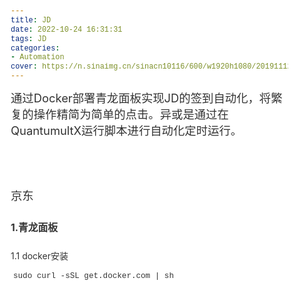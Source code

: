```yaml
---
title: JD
date: 2022-10-24 16:31:31
tags: JD
categories:
- Automation
cover: https://n.sinaimg.cn/sinacn10116/600/w1920h1080/20191112/053e-iieqapu1647278.jpg
---
```


<h3>通过Docker部署青龙面板实现JD的签到自动化，将繁复的操作精简为简单的点击。异或是通过在QuantumultX运行脚本进行自动化定时运行。</h3>

<!doctype html>
<html>
<head>
<meta charset='UTF-8'><meta name='viewport' content='width=device-width initial-scale=1'>

<link href='https://fonts.loli.net/css?family=PT+Serif:400,400italic,700,700italic&subset=latin,cyrillic-ext,cyrillic,latin-ext' rel='stylesheet' type='text/css' /><style type='text/css'>html {overflow-x: initial !important;}:root { --bg-color:#ffffff; --text-color:#333333; --select-text-bg-color:#B5D6FC; --select-text-font-color:auto; --monospace:"Lucida Console",Consolas,"Courier",monospace; --title-bar-height:20px; }
.mac-os-11 { --title-bar-height:28px; }
html { font-size: 14px; background-color: var(--bg-color); color: var(--text-color); font-family: "Helvetica Neue", Helvetica, Arial, sans-serif; -webkit-font-smoothing: antialiased; }
body { margin: 0px; padding: 0px; height: auto; inset: 0px; font-size: 1rem; line-height: 1.42857; overflow-x: hidden; background: inherit; tab-size: 4; }
iframe { margin: auto; }
a.url { word-break: break-all; }
a:active, a:hover { outline: 0px; }
.in-text-selection, ::selection { text-shadow: none; background: var(--select-text-bg-color); color: var(--select-text-font-color); }
#write { margin: 0px auto; height: auto; width: inherit; word-break: normal; overflow-wrap: break-word; position: relative; white-space: normal; overflow-x: visible; padding-top: 36px; }
#write.first-line-indent p { text-indent: 2em; }
#write.first-line-indent li p, #write.first-line-indent p * { text-indent: 0px; }
#write.first-line-indent li { margin-left: 2em; }
.for-image #write { padding-left: 8px; padding-right: 8px; }
body.typora-export { padding-left: 30px; padding-right: 30px; }
.typora-export .footnote-line, .typora-export li, .typora-export p { white-space: pre-wrap; }
.typora-export .task-list-item input { pointer-events: none; }
@media screen and (max-width: 500px) {
  body.typora-export { padding-left: 0px; padding-right: 0px; }
  #write { padding-left: 20px; padding-right: 20px; }
  .CodeMirror-sizer { margin-left: 0px !important; }
  .CodeMirror-gutters { display: none !important; }
}
#write li > figure:last-child { margin-bottom: 0.5rem; }
#write ol, #write ul { position: relative; }
img { max-width: 100%; vertical-align: middle; image-orientation: from-image; }
button, input, select, textarea { color: inherit; font: inherit; }
input[type="checkbox"], input[type="radio"] { line-height: normal; padding: 0px; }
*, ::after, ::before { box-sizing: border-box; }
#write h1, #write h2, #write h3, #write h4, #write h5, #write h6, #write p, #write pre { width: inherit; }
#write h1, #write h2, #write h3, #write h4, #write h5, #write h6, #write p { position: relative; }
p { line-height: inherit; }
h1, h2, h3, h4, h5, h6 { break-after: avoid-page; break-inside: avoid; orphans: 4; }
p { orphans: 4; }
h1 { font-size: 2rem; }
h2 { font-size: 1.8rem; }
h3 { font-size: 1.6rem; }
h4 { font-size: 1.4rem; }
h5 { font-size: 1.2rem; }
h6 { font-size: 1rem; }
.md-math-block, .md-rawblock, h1, h2, h3, h4, h5, h6, p { margin-top: 1rem; margin-bottom: 1rem; }
.hidden { display: none; }
.md-blockmeta { color: rgb(204, 204, 204); font-weight: 700; font-style: italic; }
a { cursor: pointer; }
sup.md-footnote { padding: 2px 4px; background-color: rgba(238, 238, 238, 0.7); color: rgb(85, 85, 85); border-radius: 4px; cursor: pointer; }
sup.md-footnote a, sup.md-footnote a:hover { color: inherit; text-transform: inherit; text-decoration: inherit; }
#write input[type="checkbox"] { cursor: pointer; width: inherit; height: inherit; }
figure { overflow-x: auto; margin: 1.2em 0px; max-width: calc(100% + 16px); padding: 0px; }
figure > table { margin: 0px; }
tr { break-inside: avoid; break-after: auto; }
thead { display: table-header-group; }
table { border-collapse: collapse; border-spacing: 0px; width: 100%; overflow: auto; break-inside: auto; text-align: left; }
table.md-table td { min-width: 32px; }
.CodeMirror-gutters { border-right: 0px; background-color: inherit; }
.CodeMirror-linenumber { user-select: none; }
.CodeMirror { text-align: left; }
.CodeMirror-placeholder { opacity: 0.3; }
.CodeMirror pre { padding: 0px 4px; }
.CodeMirror-lines { padding: 0px; }
div.hr:focus { cursor: none; }
#write pre { white-space: pre-wrap; }
#write.fences-no-line-wrapping pre { white-space: pre; }
#write pre.ty-contain-cm { white-space: normal; }
.CodeMirror-gutters { margin-right: 4px; }
.md-fences { font-size: 0.9rem; display: block; break-inside: avoid; text-align: left; overflow: visible; white-space: pre; background: inherit; position: relative !important; }
.md-fences-adv-panel { width: 100%; margin-top: 10px; text-align: center; padding-top: 0px; padding-bottom: 8px; overflow-x: auto; }
#write .md-fences.mock-cm { white-space: pre-wrap; }
.md-fences.md-fences-with-lineno { padding-left: 0px; }
#write.fences-no-line-wrapping .md-fences.mock-cm { white-space: pre; overflow-x: auto; }
.md-fences.mock-cm.md-fences-with-lineno { padding-left: 8px; }
.CodeMirror-line, twitterwidget { break-inside: avoid; }
.footnotes { opacity: 0.8; font-size: 0.9rem; margin-top: 1em; margin-bottom: 1em; }
.footnotes + .footnotes { margin-top: 0px; }
.md-reset { margin: 0px; padding: 0px; border: 0px; outline: 0px; vertical-align: top; background: 0px 0px; text-decoration: none; text-shadow: none; float: none; position: static; width: auto; height: auto; white-space: nowrap; cursor: inherit; -webkit-tap-highlight-color: transparent; line-height: normal; font-weight: 400; text-align: left; box-sizing: content-box; direction: ltr; }
li div { padding-top: 0px; }
blockquote { margin: 1rem 0px; }
li .mathjax-block, li p { margin: 0.5rem 0px; }
li blockquote { margin: 1rem 0px; }
li { margin: 0px; position: relative; }
blockquote > :last-child { margin-bottom: 0px; }
blockquote > :first-child, li > :first-child { margin-top: 0px; }
.footnotes-area { color: rgb(136, 136, 136); margin-top: 0.714rem; padding-bottom: 0.143rem; white-space: normal; }
#write .footnote-line { white-space: pre-wrap; }
@media print {
  body, html { border: 1px solid transparent; height: 99%; break-after: avoid; break-before: avoid; font-variant-ligatures: no-common-ligatures; }
  #write { margin-top: 0px; padding-top: 0px; border-color: transparent !important; }
  .typora-export * { -webkit-print-color-adjust: exact; }
  .typora-export #write { break-after: avoid; }
  .typora-export #write::after { height: 0px; }
  .is-mac table { break-inside: avoid; }
  .typora-export-show-outline .typora-export-sidebar { display: none; }
}
.footnote-line { margin-top: 0.714em; font-size: 0.7em; }
a img, img a { cursor: pointer; }
pre.md-meta-block { font-size: 0.8rem; min-height: 0.8rem; white-space: pre-wrap; background: rgb(204, 204, 204); display: block; overflow-x: hidden; }
p > .md-image:only-child:not(.md-img-error) img, p > img:only-child { display: block; margin: auto; }
#write.first-line-indent p > .md-image:only-child:not(.md-img-error) img { left: -2em; position: relative; }
p > .md-image:only-child { display: inline-block; width: 100%; }
#write .MathJax_Display { margin: 0.8em 0px 0px; }
.md-math-block { width: 100%; }
.md-math-block:not(:empty)::after { display: none; }
.MathJax_ref { fill: currentcolor; }
[contenteditable="true"]:active, [contenteditable="true"]:focus, [contenteditable="false"]:active, [contenteditable="false"]:focus { outline: 0px; box-shadow: none; }
.md-task-list-item { position: relative; list-style-type: none; }
.task-list-item.md-task-list-item { padding-left: 0px; }
.md-task-list-item > input { position: absolute; top: 0px; left: 0px; margin-left: -1.2em; margin-top: calc(1em - 10px); border: none; }
.math { font-size: 1rem; }
.md-toc { min-height: 3.58rem; position: relative; font-size: 0.9rem; border-radius: 10px; }
.md-toc-content { position: relative; margin-left: 0px; }
.md-toc-content::after, .md-toc::after { display: none; }
.md-toc-item { display: block; color: rgb(65, 131, 196); }
.md-toc-item a { text-decoration: none; }
.md-toc-inner:hover { text-decoration: underline; }
.md-toc-inner { display: inline-block; cursor: pointer; }
.md-toc-h1 .md-toc-inner { margin-left: 0px; font-weight: 700; }
.md-toc-h2 .md-toc-inner { margin-left: 2em; }
.md-toc-h3 .md-toc-inner { margin-left: 4em; }
.md-toc-h4 .md-toc-inner { margin-left: 6em; }
.md-toc-h5 .md-toc-inner { margin-left: 8em; }
.md-toc-h6 .md-toc-inner { margin-left: 10em; }
@media screen and (max-width: 48em) {
  .md-toc-h3 .md-toc-inner { margin-left: 3.5em; }
  .md-toc-h4 .md-toc-inner { margin-left: 5em; }
  .md-toc-h5 .md-toc-inner { margin-left: 6.5em; }
  .md-toc-h6 .md-toc-inner { margin-left: 8em; }
}
a.md-toc-inner { font-size: inherit; font-style: inherit; font-weight: inherit; line-height: inherit; }
.footnote-line a:not(.reversefootnote) { color: inherit; }
.md-attr { display: none; }
.md-fn-count::after { content: "."; }
code, pre, samp, tt { font-family: var(--monospace); }
kbd { margin: 0px 0.1em; padding: 0.1em 0.6em; font-size: 0.8em; color: rgb(36, 39, 41); background: rgb(255, 255, 255); border: 1px solid rgb(173, 179, 185); border-radius: 3px; box-shadow: rgba(12, 13, 14, 0.2) 0px 1px 0px, rgb(255, 255, 255) 0px 0px 0px 2px inset; white-space: nowrap; vertical-align: middle; }
.md-comment { color: rgb(162, 127, 3); opacity: 0.6; font-family: var(--monospace); }
code { text-align: left; vertical-align: initial; }
a.md-print-anchor { white-space: pre !important; border-width: initial !important; border-style: none !important; border-color: initial !important; display: inline-block !important; position: absolute !important; width: 1px !important; right: 0px !important; outline: 0px !important; background: 0px 0px !important; text-decoration: initial !important; text-shadow: initial !important; }
.os-windows.monocolor-emoji .md-emoji { font-family: "Segoe UI Symbol", sans-serif; }
.md-diagram-panel > svg { max-width: 100%; }
[lang="flow"] svg, [lang="mermaid"] svg { max-width: 100%; height: auto; }
[lang="mermaid"] .node text { font-size: 1rem; }
table tr th { border-bottom: 0px; }
video { max-width: 100%; display: block; margin: 0px auto; }
iframe { max-width: 100%; width: 100%; border: none; }
.highlight td, .highlight tr { border: 0px; }
mark { background: rgb(255, 255, 0); color: rgb(0, 0, 0); }
.md-html-inline .md-plain, .md-html-inline strong, mark .md-inline-math, mark strong { color: inherit; }
.md-expand mark .md-meta { opacity: 0.3 !important; }
mark .md-meta { color: rgb(0, 0, 0); }
@media print {
  .typora-export h1, .typora-export h2, .typora-export h3, .typora-export h4, .typora-export h5, .typora-export h6 { break-inside: avoid; }
}
.md-diagram-panel .messageText { stroke: none !important; }
.md-diagram-panel .start-state { fill: var(--node-fill); }
.md-diagram-panel .edgeLabel rect { opacity: 1 !important; }
.md-fences.md-fences-math { font-size: 1em; }
.md-fences-advanced:not(.md-focus) { padding: 0px; white-space: nowrap; border: 0px; }
.md-fences-advanced:not(.md-focus) { background: inherit; }
.typora-export-show-outline .typora-export-content { max-width: 1440px; margin: auto; display: flex; flex-direction: row; }
.typora-export-sidebar { width: 300px; font-size: 0.8rem; margin-top: 80px; margin-right: 18px; }
.typora-export-show-outline #write { --webkit-flex:2; flex: 2 1 0%; }
.typora-export-sidebar .outline-content { position: fixed; top: 0px; max-height: 100%; overflow: hidden auto; padding-bottom: 30px; padding-top: 60px; width: 300px; }
@media screen and (max-width: 1024px) {
  .typora-export-sidebar, .typora-export-sidebar .outline-content { width: 240px; }
}
@media screen and (max-width: 800px) {
  .typora-export-sidebar { display: none; }
}
.outline-content li, .outline-content ul { margin-left: 0px; margin-right: 0px; padding-left: 0px; padding-right: 0px; list-style: none; }
.outline-content ul { margin-top: 0px; margin-bottom: 0px; }
.outline-content strong { font-weight: 400; }
.outline-expander { width: 1rem; height: 1.42857rem; position: relative; display: table-cell; vertical-align: middle; cursor: pointer; padding-left: 4px; }
.outline-expander::before { content: ""; position: relative; font-family: Ionicons; display: inline-block; font-size: 8px; vertical-align: middle; }
.outline-item { padding-top: 3px; padding-bottom: 3px; cursor: pointer; }
.outline-expander:hover::before { content: ""; }
.outline-h1 > .outline-item { padding-left: 0px; }
.outline-h2 > .outline-item { padding-left: 1em; }
.outline-h3 > .outline-item { padding-left: 2em; }
.outline-h4 > .outline-item { padding-left: 3em; }
.outline-h5 > .outline-item { padding-left: 4em; }
.outline-h6 > .outline-item { padding-left: 5em; }
.outline-label { cursor: pointer; display: table-cell; vertical-align: middle; text-decoration: none; color: inherit; }
.outline-label:hover { text-decoration: underline; }
.outline-item:hover { border-color: rgb(245, 245, 245); background-color: var(--item-hover-bg-color); }
.outline-item:hover { margin-left: -28px; margin-right: -28px; border-left: 28px solid transparent; border-right: 28px solid transparent; }
.outline-item-single .outline-expander::before, .outline-item-single .outline-expander:hover::before { display: none; }
.outline-item-open > .outline-item > .outline-expander::before { content: ""; }
.outline-children { display: none; }
.info-panel-tab-wrapper { display: none; }
.outline-item-open > .outline-children { display: block; }
.typora-export .outline-item { padding-top: 1px; padding-bottom: 1px; }
.typora-export .outline-item:hover { margin-right: -8px; border-right: 8px solid transparent; }
.typora-export .outline-expander::before { content: "+"; font-family: inherit; top: -1px; }
.typora-export .outline-expander:hover::before, .typora-export .outline-item-open > .outline-item > .outline-expander::before { content: "−"; }
.typora-export-collapse-outline .outline-children { display: none; }
.typora-export-collapse-outline .outline-item-open > .outline-children, .typora-export-no-collapse-outline .outline-children { display: block; }
.typora-export-no-collapse-outline .outline-expander::before { content: "" !important; }
.typora-export-show-outline .outline-item-active > .outline-item .outline-label { font-weight: 700; }
.md-inline-math-container mjx-container { zoom: 0.95; }


.CodeMirror { height: auto; }
.CodeMirror.cm-s-inner { background: inherit; }
.CodeMirror-scroll { overflow: auto hidden; z-index: 3; }
.CodeMirror-gutter-filler, .CodeMirror-scrollbar-filler { background-color: rgb(255, 255, 255); }
.CodeMirror-gutters { border-right: 1px solid rgb(221, 221, 221); background: inherit; white-space: nowrap; }
.CodeMirror-linenumber { padding: 0px 3px 0px 5px; text-align: right; color: rgb(153, 153, 153); }
.cm-s-inner .cm-keyword { color: rgb(119, 0, 136); }
.cm-s-inner .cm-atom, .cm-s-inner.cm-atom { color: rgb(34, 17, 153); }
.cm-s-inner .cm-number { color: rgb(17, 102, 68); }
.cm-s-inner .cm-def { color: rgb(0, 0, 255); }
.cm-s-inner .cm-variable { color: rgb(0, 0, 0); }
.cm-s-inner .cm-variable-2 { color: rgb(0, 85, 170); }
.cm-s-inner .cm-variable-3 { color: rgb(0, 136, 85); }
.cm-s-inner .cm-string { color: rgb(170, 17, 17); }
.cm-s-inner .cm-property { color: rgb(0, 0, 0); }
.cm-s-inner .cm-operator { color: rgb(152, 26, 26); }
.cm-s-inner .cm-comment, .cm-s-inner.cm-comment { color: rgb(170, 85, 0); }
.cm-s-inner .cm-string-2 { color: rgb(255, 85, 0); }
.cm-s-inner .cm-meta { color: rgb(85, 85, 85); }
.cm-s-inner .cm-qualifier { color: rgb(85, 85, 85); }
.cm-s-inner .cm-builtin { color: rgb(51, 0, 170); }
.cm-s-inner .cm-bracket { color: rgb(153, 153, 119); }
.cm-s-inner .cm-tag { color: rgb(17, 119, 0); }
.cm-s-inner .cm-attribute { color: rgb(0, 0, 204); }
.cm-s-inner .cm-header, .cm-s-inner.cm-header { color: rgb(0, 0, 255); }
.cm-s-inner .cm-quote, .cm-s-inner.cm-quote { color: rgb(0, 153, 0); }
.cm-s-inner .cm-hr, .cm-s-inner.cm-hr { color: rgb(153, 153, 153); }
.cm-s-inner .cm-link, .cm-s-inner.cm-link { color: rgb(0, 0, 204); }
.cm-negative { color: rgb(221, 68, 68); }
.cm-positive { color: rgb(34, 153, 34); }
.cm-header, .cm-strong { font-weight: 700; }
.cm-del { text-decoration: line-through; }
.cm-em { font-style: italic; }
.cm-link { text-decoration: underline; }
.cm-error { color: red; }
.cm-invalidchar { color: red; }
.cm-constant { color: rgb(38, 139, 210); }
.cm-defined { color: rgb(181, 137, 0); }
div.CodeMirror span.CodeMirror-matchingbracket { color: rgb(0, 255, 0); }
div.CodeMirror span.CodeMirror-nonmatchingbracket { color: rgb(255, 34, 34); }
.cm-s-inner .CodeMirror-activeline-background { background: inherit; }
.CodeMirror { position: relative; overflow: hidden; }
.CodeMirror-scroll { height: 100%; outline: 0px; position: relative; box-sizing: content-box; background: inherit; }
.CodeMirror-sizer { position: relative; }
.CodeMirror-gutter-filler, .CodeMirror-hscrollbar, .CodeMirror-scrollbar-filler, .CodeMirror-vscrollbar { position: absolute; z-index: 6; display: none; outline: 0px; }
.CodeMirror-vscrollbar { right: 0px; top: 0px; overflow: hidden; }
.CodeMirror-hscrollbar { bottom: 0px; left: 0px; overflow: auto hidden; }
.CodeMirror-scrollbar-filler { right: 0px; bottom: 0px; }
.CodeMirror-gutter-filler { left: 0px; bottom: 0px; }
.CodeMirror-gutters { position: absolute; left: 0px; top: 0px; padding-bottom: 10px; z-index: 3; overflow-y: hidden; }
.CodeMirror-gutter { white-space: normal; height: 100%; box-sizing: content-box; padding-bottom: 30px; margin-bottom: -32px; display: inline-block; }
.CodeMirror-gutter-wrapper { position: absolute; z-index: 4; background: 0px 0px !important; border: none !important; }
.CodeMirror-gutter-background { position: absolute; top: 0px; bottom: 0px; z-index: 4; }
.CodeMirror-gutter-elt { position: absolute; cursor: default; z-index: 4; }
.CodeMirror-lines { cursor: text; }
.CodeMirror pre { border-radius: 0px; border-width: 0px; background: 0px 0px; font-family: inherit; font-size: inherit; margin: 0px; white-space: pre; overflow-wrap: normal; color: inherit; z-index: 2; position: relative; overflow: visible; }
.CodeMirror-wrap pre { overflow-wrap: break-word; white-space: pre-wrap; word-break: normal; }
.CodeMirror-code pre { border-right: 30px solid transparent; width: fit-content; }
.CodeMirror-wrap .CodeMirror-code pre { border-right: none; width: auto; }
.CodeMirror-linebackground { position: absolute; inset: 0px; z-index: 0; }
.CodeMirror-linewidget { position: relative; z-index: 2; overflow: auto; }
.CodeMirror-wrap .CodeMirror-scroll { overflow-x: hidden; }
.CodeMirror-measure { position: absolute; width: 100%; height: 0px; overflow: hidden; visibility: hidden; }
.CodeMirror-measure pre { position: static; }
.CodeMirror div.CodeMirror-cursor { position: absolute; visibility: hidden; border-right: none; width: 0px; }
.CodeMirror div.CodeMirror-cursor { visibility: hidden; }
.CodeMirror-focused div.CodeMirror-cursor { visibility: inherit; }
.cm-searching { background: rgba(255, 255, 0, 0.4); }
span.cm-underlined { text-decoration: underline; }
span.cm-strikethrough { text-decoration: line-through; }
.cm-tw-syntaxerror { color: rgb(255, 255, 255); background-color: rgb(153, 0, 0); }
.cm-tw-deleted { text-decoration: line-through; }
.cm-tw-header5 { font-weight: 700; }
.cm-tw-listitem:first-child { padding-left: 10px; }
.cm-tw-box { border-style: solid; border-right-width: 1px; border-bottom-width: 1px; border-left-width: 1px; border-color: inherit; border-top-width: 0px !important; }
.cm-tw-underline { text-decoration: underline; }
@media print {
.CodeMirror div.CodeMirror-cursor { visibility: hidden; }
}


/* meyer reset -- http://meyerweb.com/eric/tools/css/reset/ , v2.0 | 20110126 | License: none (public domain) */

@include-when-export url(https://fonts.loli.net/css?family=PT+Serif:400,400italic,700,700italic&subset=latin,cyrillic-ext,cyrillic,latin-ext);

/* =========== */

/* pt-serif-regular - latin */
/* pt-serif-italic - latin */
/* pt-serif-700 - latin */
/* pt-serif-700italic - latin */
:root {
--active-file-bg-color: #dadada;
--active-file-bg-color: rgba(32, 43, 51, 0.63);
--active-file-text-color: white;
--bg-color: #f3f2ee;
--text-color: #1f0909;
--control-text-color: #444;
--rawblock-edit-panel-bd: #e5e5e5;

	--select-text-bg-color: rgba(32, 43, 51, 0.63);
--select-text-font-color: white;
}

pre {
--select-text-bg-color: #36284e;
--select-text-font-color: #fff;
}

html {
font-size: 16px;
-webkit-font-smoothing: antialiased;
}

html, body {
background-color: #f3f2ee;
font-family: "PT Serif", 'Times New Roman', Times, serif;
color: #1f0909;
line-height: 1.5em;
}

/*#write {
overflow-x: auto;
max-width: initial;
padding-left: calc(50% - 17em);
padding-right: calc(50% - 17em);
}

@media (max-width: 36em) {
#write {
padding-left: 1em;
padding-right: 1em;
}
}*/

#write {
max-width: 40em;
}

@media only screen and (min-width: 1400px) {
#write {
max-width: 914px;
}
}

ol li {
list-style-type: decimal;
list-style-position: outside;
}
ul li {
list-style-type: disc;
list-style-position: outside;
}

ol,
ul {
list-style: none;
}

blockquote,
q {
quotes: none;
}
blockquote:before,
blockquote:after,
q:before,
q:after {
content: '';
content: none;
}
table {
border-collapse: collapse;
border-spacing: 0;
}
/* styles */

/* ====== */

/* headings */

h1,
h2,
h3,
h4,
h5,
h6 {
font-weight: bold;
}
h1 {
font-size: 1.875em;
/*30 / 16*/
line-height: 1.6em;
/* 48 / 30*/
margin-top: 2em;
}
h2,
h3 {
font-size: 1.3125em;
/*21 / 16*/
line-height: 1.15;
/*24 / 21*/
margin-top: 2.285714em;
/*48 / 21*/
margin-bottom: 1.15em;
/*24 / 21*/
}
h3 {
font-weight: normal;
}
h4 {
font-size: 1.125em;
/*18 / 16*/
margin-top: 2.67em;
/*48 / 18*/
}
h5,
h6 {
font-size: 1em;
/*16*/
}
h1 {
border-bottom: 1px solid;
margin-bottom: 1.875em;
padding-bottom: 0.8125em;
}
/* links */

a {
text-decoration: none;
color: #065588;
}
a:hover,
a:active {
text-decoration: underline;
}
/* block spacing */

p,
blockquote,
.md-fences {
margin-bottom: 1.5em;
}
h1,
h2,
h3,
h4,
h5,
h6 {
margin-bottom: 1.5em;
}
/* blockquote */

blockquote {
font-style: italic;
border-left: 5px solid;
margin-left: 2em;
padding-left: 1em;
}
/* lists */

ul,
ol {
margin: 0 0 1.5em 1.5em;
}
/* tables */
.md-meta,.md-before, .md-after {
color:#999;
}

table {
margin-bottom: 1.5em;
/*24 / 16*/
font-size: 1em;
/* width: 100%; */
}
thead th,
tfoot th {
padding: .25em .25em .25em .4em;
text-transform: uppercase;
}
th {
text-align: left;
}
td {
vertical-align: top;
padding: .25em .25em .25em .4em;
}

code,
.md-fences {
background-color: #dadada;
}

code {
padding-left: 2px;
padding-right: 2px;
}

.md-fences {
margin-left: 2em;
margin-bottom: 3em;
padding-left: 1ch;
padding-right: 1ch;
}

pre,
code,
tt {
font-size: .875em;
line-height: 1.714285em;
}
/* some fixes */

h1 {
line-height: 1.3em;
font-weight: normal;
margin-bottom: 0.5em;
}

p + ul,
p + ol{
margin-top: .5em;
}

h3 + ul,
h4 + ul,
h5 + ul,
h6 + ul,
h3 + ol,
h4 + ol,
h5 + ol,
h6 + ol {
margin-top: .5em;
}

li > ul,
li > ol {
margin-top: inherit;
margin-bottom: 0;
}

li ol>li {
list-style-type: lower-alpha;
}

li li ol>li{
list-style-type: lower-roman;
}

h2,
h3 {
margin-bottom: .75em;
}
hr {
border-top: none;
border-right: none;
border-bottom: 1px solid;
border-left: none;
}
h1 {
border-color: #c5c5c5;
}
blockquote {
border-color: #bababa;
color: #656565;
}

blockquote ul,
blockquote ol {
margin-left:0;
}

.ty-table-edit {
background-color: transparent;
}
thead {
background-color: #dadada;
}
tr:nth-child(even) {
background: #e8e7e7;
}
hr {
border-color: #c5c5c5;
}
.task-list{
padding-left: 1rem;
}

.md-task-list-item {
padding-left: 1.5rem;
list-style-type: none;
}

.md-task-list-item > input:before {
content: '\221A';
display: inline-block;
width: 1.25rem;
height: 1.6rem;
vertical-align: middle;
text-align: center;
color: #ddd;
background-color: #F3F2EE;
}

.md-task-list-item > input:checked:before,
.md-task-list-item > input[checked]:before{
color: inherit;
}

#write pre.md-meta-block {
min-height: 1.875rem;
color: #555;
border: 0px;
background: transparent;
margin-top: -4px;
margin-left: 1em;
margin-top: 1em;
}

.md-image>.md-meta {
color: #9B5146;
}

.md-image>.md-meta{
font-family: Menlo, 'Ubuntu Mono', Consolas, 'Courier New', 'Microsoft Yahei', 'Hiragino Sans GB', 'WenQuanYi Micro Hei', serif;
}


#write>h3.md-focus:before{
left: -1.5rem;
color:#999;
border-color:#999;
}
#write>h4.md-focus:before{
left: -1.5rem;
top: .25rem;
color:#999;
border-color:#999;
}
#write>h5.md-focus:before{
left: -1.5rem;
top: .0.3125rem;
color:#999;
border-color:#999;
}
#write>h6.md-focus:before{
left: -1.5rem;
top: 0.3125rem;
color:#999;
border-color:#999;
}

.md-toc:focus .md-toc-content{
margin-top: 19px;
}

.md-toc-content:empty:before{
color: #065588;
}
.md-toc-item {
color: #065588;
}
#write div.md-toc-tooltip {
background-color: #f3f2ee;
}

#typora-sidebar {
background-color: #f3f2ee;
-webkit-box-shadow: 0 6px 12px rgba(0, 0, 0, 0.375);
box-shadow: 0 6px 12px rgba(0, 0, 0, 0.375);
}

.pin-outline #typora-sidebar {
background: inherit;
box-shadow: none;
border-right: 1px dashed;
}

.pin-outline #typora-sidebar:hover .outline-title-wrapper {
border-left:1px dashed;
}

.outline-item:hover {
background-color: #dadada;
border-left: 28px solid #dadada;
border-right: 18px solid #dadada;
}

.typora-node .outline-item:hover {
border-right: 28px solid #dadada;
}

.outline-expander:before {
content: "\f0da";
font-family: FontAwesome;
font-size:14px;
top: 1px;
}

.outline-expander:hover:before,
.outline-item-open>.outline-item>.outline-expander:before {
content: "\f0d7";
}

.modal-content {
background-color: #f3f2ee;
}

.auto-suggest-container ul li {
list-style-type: none;
}

/** UI for electron */

.megamenu-menu,
#top-titlebar, #top-titlebar *,
.megamenu-content {
background: #f3f2ee;
color: #1f0909;
}

.megamenu-menu-header {
border-bottom: 1px dashed #202B33;
}

.megamenu-menu {
box-shadow: none;
border-right: 1px dashed;
}

header, .context-menu, .megamenu-content, footer {
font-family: "PT Serif", 'Times New Roman', Times, serif;
color: #1f0909;
}

#megamenu-back-btn {
color: #1f0909;
border-color: #1f0909;
}

.megamenu-menu-header #megamenu-menu-header-title:before {
color: #1f0909;
}

.megamenu-menu-list li a:hover, .megamenu-menu-list li a.active {
color: inherit;
background-color: #e8e7df;
}

.long-btn:hover {
background-color: #e8e7df;
}

#recent-file-panel tbody tr:nth-child(2n-1) {
background-color: transparent !important;
}

.megamenu-menu-panel tbody tr:hover td:nth-child(2) {
color: inherit;
}

.megamenu-menu-panel .btn {
background-color: #D2D1D1;
}

.btn-default {
background-color: transparent;
}

.typora-sourceview-on #toggle-sourceview-btn,
.ty-show-word-count #footer-word-count {
background: #c7c5c5;
}

#typora-quick-open {
background-color: inherit;
}

.md-diagram-panel {
margin-top: 8px;
}

.file-list-item-file-name {
font-weight: initial;
}

.file-list-item-summary {
opacity: 1;
}

.file-list-item {
color: #777;
}

.file-list-item.active {
background-color: inherit;
color: black;
}

.ty-side-sort-btn.active {
background-color: inherit;
}

.file-list-item.active .file-list-item-file-name  {
font-weight: bold;
}

.file-list-item{
opacity:1 !important;
}

.file-library-node.active>.file-node-background{
background-color: rgba(32, 43, 51, 0.63);
background-color: var(--active-file-bg-color);
}

.file-tree-node.active>.file-node-content{
color: white;
color: var(--active-file-text-color);
}

.md-task-list-item>input {
margin-left: -1.7em;
margin-top: calc(1rem - 12px);
-webkit-appearance: button;
}

input {
border: 1px solid #aaa;
}

.megamenu-menu-header #megamenu-menu-header-title,
.megamenu-menu-header:hover,
.megamenu-menu-header:focus {
color: inherit;
}

.dropdown-menu .divider {
border-color: #e5e5e5;
opacity: 1;
}

/* https://github.com/typora/typora-issues/issues/2046 */
.os-windows-7 strong,
.os-windows-7 strong  {
font-weight: 760;
}

.ty-preferences .btn-default {
background: transparent;
}

.ty-preferences .window-header {
border-bottom: 1px dashed #202B33;
box-shadow: none;
}

#sidebar-loading-template, #sidebar-loading-template.file-list-item {
color: #777;
}

.searchpanel-search-option-btn.active {
background: #777;
color: white;
}

.export-detail, .light .export-detail,
.light .export-item.active,
.light .export-items-list-control {
background: #e0e0e0;
border-radius: 2px;
font-weight: 700;
color: inherit
}


</style><title>京东</title>
</head>
<body class='typora-export os-windows'><div class='typora-export-content'>
<div id='write'  class=''><h3 id='京东'><span>京东</span></h3><h4 id='1青龙面板'><span>1.青龙面板</span></h4><p><span>1.1 docker安装</span></p><pre class="md-fences md-end-block ty-contain-cm modeLoaded" spellcheck="false" lang="linux"><div class="CodeMirror cm-s-inner cm-s-null-scroll CodeMirror-wrap" lang="linux"><div style="overflow: hidden; position: relative; width: 3px; height: 0px; top: 10.3375px; left: 4px;"><textarea autocorrect="off" autocapitalize="off" spellcheck="false" tabindex="0" style="position: absolute; bottom: -1em; padding: 0px; width: 1000px; height: 1em; outline: none;"></textarea></div><div class="CodeMirror-scrollbar-filler" cm-not-content="true"></div><div class="CodeMirror-gutter-filler" cm-not-content="true"></div><div class="CodeMirror-scroll" tabindex="-1"><div class="CodeMirror-sizer" style="margin-left: 0px; margin-bottom: 0px; border-right-width: 0px; padding-right: 0px; padding-bottom: 0px;"><div style="position: relative; top: 0px;"><div class="CodeMirror-lines" role="presentation"><div role="presentation" style="position: relative; outline: none;"><div class="CodeMirror-measure"></div><div class="CodeMirror-measure"></div><div style="position: relative; z-index: 1;"></div><div class="CodeMirror-code" role="presentation"><div class="CodeMirror-activeline" style="position: relative;"><div class="CodeMirror-activeline-background CodeMirror-linebackground"></div><div class="CodeMirror-gutter-background CodeMirror-activeline-gutter" style="left: 0px; width: 0px;"></div><pre class=" CodeMirror-line " role="presentation"><span role="presentation" style="padding-right: 0.1px;">sudo curl -sSL get.docker.com | sh</span></pre></div></div></div></div></div></div><div style="position: absolute; height: 0px; width: 1px; border-bottom: 0px solid transparent; top: 25px;"></div><div class="CodeMirror-gutters" style="display: none; height: 25px;"></div></div></div></pre><p><span>1.2 配置国内镜像源 Configure domestic mirror sources</span></p><pre class="md-fences md-end-block ty-contain-cm modeLoaded" spellcheck="false" lang="linux" style="break-inside: unset;"><div class="CodeMirror cm-s-inner cm-s-null-scroll CodeMirror-wrap" lang="linux"><div style="overflow: hidden; position: relative; width: 3px; height: 0px; top: 10.3375px; left: 4px;"><textarea autocorrect="off" autocapitalize="off" spellcheck="false" tabindex="0" style="position: absolute; bottom: -1em; padding: 0px; width: 1000px; height: 1em; outline: none;"></textarea></div><div class="CodeMirror-scrollbar-filler" cm-not-content="true"></div><div class="CodeMirror-gutter-filler" cm-not-content="true"></div><div class="CodeMirror-scroll" tabindex="-1"><div class="CodeMirror-sizer" style="margin-left: 0px; margin-bottom: 0px; border-right-width: 0px; padding-right: 0px; padding-bottom: 0px;"><div style="position: relative; top: 0px;"><div class="CodeMirror-lines" role="presentation"><div role="presentation" style="position: relative; outline: none;"><div class="CodeMirror-measure"></div><div class="CodeMirror-measure"></div><div style="position: relative; z-index: 1;"></div><div class="CodeMirror-code" role="presentation" style=""><div class="CodeMirror-activeline" style="position: relative;"><div class="CodeMirror-activeline-background CodeMirror-linebackground"></div><div class="CodeMirror-gutter-background CodeMirror-activeline-gutter" style="left: 0px; width: 0px;"></div><pre class=" CodeMirror-line " role="presentation"><span role="presentation" style="padding-right: 0.1px;">mkdir -p /etc/docker</span></pre></div><pre class=" CodeMirror-line " role="presentation"><span role="presentation" style="padding-right: 0.1px;">tee /etc/docker/daemon.json &lt;&lt;-'EOF'</span></pre><pre class=" CodeMirror-line " role="presentation"><span role="presentation" style="padding-right: 0.1px;">{</span></pre><pre class=" CodeMirror-line " role="presentation"><span role="presentation" style="padding-right: 0.1px;">  "registry-mirrors": [</span></pre><pre class=" CodeMirror-line " role="presentation"><span role="presentation" style="padding-right: 0.1px;"> &nbsp;  "https://0b27f0a81a00f3560fbdc00ddd2f99e0.mirror.swr.myhuaweicloud.com",</span></pre><pre class=" CodeMirror-line " role="presentation"><span role="presentation" style="padding-right: 0.1px;"> &nbsp;  "https://ypzju6vq.mirror.aliyuncs.com",</span></pre><pre class=" CodeMirror-line " role="presentation"><span role="presentation" style="padding-right: 0.1px;"> &nbsp;  "https://registry.docker-cn.com",</span></pre><pre class=" CodeMirror-line " role="presentation"><span role="presentation" style="padding-right: 0.1px;"> &nbsp;  "http://hub-mirror.c.163.com",</span></pre><pre class=" CodeMirror-line " role="presentation"><span role="presentation" style="padding-right: 0.1px;"> &nbsp;  "https://docker.mirrors.ustc.edu.cn"</span></pre><pre class=" CodeMirror-line " role="presentation"><span role="presentation" style="padding-right: 0.1px;">  ]</span></pre><pre class=" CodeMirror-line " role="presentation"><span role="presentation" style="padding-right: 0.1px;">}</span></pre><pre class=" CodeMirror-line " role="presentation"><span role="presentation" style="padding-right: 0.1px;">EOF</span></pre><pre class=" CodeMirror-line " role="presentation"><span role="presentation" style="padding-right: 0.1px;">systemctl daemon-reload</span></pre><pre class=" CodeMirror-line " role="presentation"><span role="presentation" style="padding-right: 0.1px;">systemctl restart docker</span></pre></div></div></div></div></div><div style="position: absolute; height: 0px; width: 1px; border-bottom: 0px solid transparent; top: 345px;"></div><div class="CodeMirror-gutters" style="display: none; height: 345px;"></div></div></div></pre><p><span>1.3 启动容器</span></p><pre class="md-fences md-end-block ty-contain-cm modeLoaded" spellcheck="false" lang="linux"><div class="CodeMirror cm-s-inner cm-s-null-scroll CodeMirror-wrap" lang="linux"><div style="overflow: hidden; position: relative; width: 3px; height: 0px; top: 10.3375px; left: 4px;"><textarea autocorrect="off" autocapitalize="off" spellcheck="false" tabindex="0" style="position: absolute; bottom: -1em; padding: 0px; width: 1000px; height: 1em; outline: none;"></textarea></div><div class="CodeMirror-scrollbar-filler" cm-not-content="true"></div><div class="CodeMirror-gutter-filler" cm-not-content="true"></div><div class="CodeMirror-scroll" tabindex="-1"><div class="CodeMirror-sizer" style="margin-left: 0px; margin-bottom: 0px; border-right-width: 0px; padding-right: 0px; padding-bottom: 0px;"><div style="position: relative; top: 0px;"><div class="CodeMirror-lines" role="presentation"><div role="presentation" style="position: relative; outline: none;"><div class="CodeMirror-measure"></div><div class="CodeMirror-measure"></div><div style="position: relative; z-index: 1;"></div><div class="CodeMirror-code" role="presentation" style=""><div class="CodeMirror-activeline" style="position: relative;"><div class="CodeMirror-activeline-background CodeMirror-linebackground"></div><div class="CodeMirror-gutter-background CodeMirror-activeline-gutter" style="left: 0px; width: 0px;"></div><pre class=" CodeMirror-line " role="presentation"><span role="presentation" style="padding-right: 0.1px;">docker run -dit \</span></pre></div><pre class=" CodeMirror-line " role="presentation"><span role="presentation" style="padding-right: 0.1px;">  -v $PWD/ql/data:/ql/data \</span></pre><pre class=" CodeMirror-line " role="presentation"><span role="presentation" style="padding-right: 0.1px;">  -p 5700:5700 \</span></pre><pre class=" CodeMirror-line " role="presentation"><span role="presentation" style="padding-right: 0.1px;">  --name qinglong \</span></pre><pre class=" CodeMirror-line " role="presentation"><span role="presentation" style="padding-right: 0.1px;">  --hostname qinglong \</span></pre><pre class=" CodeMirror-line " role="presentation"><span role="presentation" style="padding-right: 0.1px;">  --restart unless-stopped \</span></pre><pre class=" CodeMirror-line " role="presentation"><span role="presentation" style="padding-right: 0.1px;">  whyour/qinglong:latest</span></pre></div></div></div></div></div><div style="position: absolute; height: 0px; width: 1px; border-bottom: 0px solid transparent; top: 173px;"></div><div class="CodeMirror-gutters" style="display: none; height: 173px;"></div></div></div></pre><p><span>2.1 docker-compose 部署</span></p><p><span>2.2 docker-compose 安装</span></p><pre class="md-fences md-end-block ty-contain-cm modeLoaded" spellcheck="false" lang="linux"><div class="CodeMirror cm-s-inner cm-s-null-scroll CodeMirror-wrap" lang="linux"><div style="overflow: hidden; position: relative; width: 3px; height: 0px; top: 10.1688px; left: 4px;"><textarea autocorrect="off" autocapitalize="off" spellcheck="false" tabindex="0" style="position: absolute; bottom: -1em; padding: 0px; width: 1000px; height: 1em; outline: none;"></textarea></div><div class="CodeMirror-scrollbar-filler" cm-not-content="true"></div><div class="CodeMirror-gutter-filler" cm-not-content="true"></div><div class="CodeMirror-scroll" tabindex="-1"><div class="CodeMirror-sizer" style="margin-left: 0px; margin-bottom: 0px; border-right-width: 0px; padding-right: 0px; padding-bottom: 0px;"><div style="position: relative; top: 0px;"><div class="CodeMirror-lines" role="presentation"><div role="presentation" style="position: relative; outline: none;"><div class="CodeMirror-measure"></div><div class="CodeMirror-measure"></div><div style="position: relative; z-index: 1;"></div><div class="CodeMirror-code" role="presentation"><div class="CodeMirror-activeline" style="position: relative;"><div class="CodeMirror-activeline-background CodeMirror-linebackground"></div><div class="CodeMirror-gutter-background CodeMirror-activeline-gutter" style="left: 0px; width: 0px;"></div><pre class=" CodeMirror-line " role="presentation"><span role="presentation" style="padding-right: 0.1px;">sudo curl -L https://github.com/docker/compose/releases/download/1.16.1/docker-compose-`uname -s`-`uname -m` -o /usr/local/bin/docker-compose</span></pre></div></div></div></div></div></div><div style="position: absolute; height: 0px; width: 1px; border-bottom: 0px solid transparent; top: 49px;"></div><div class="CodeMirror-gutters" style="display: none; height: 49px;"></div></div></div></pre><p><span>2.3 启动容器</span></p><pre class="md-fences md-end-block ty-contain-cm modeLoaded" spellcheck="false" lang="linux"><div class="CodeMirror cm-s-inner cm-s-null-scroll CodeMirror-wrap" lang="linux"><div style="overflow: hidden; position: relative; width: 3px; height: 0px; top: 10.3375px; left: 4px;"><textarea autocorrect="off" autocapitalize="off" spellcheck="false" tabindex="0" style="position: absolute; bottom: -1em; padding: 0px; width: 1000px; height: 1em; outline: none;"></textarea></div><div class="CodeMirror-scrollbar-filler" cm-not-content="true"></div><div class="CodeMirror-gutter-filler" cm-not-content="true"></div><div class="CodeMirror-scroll" tabindex="-1"><div class="CodeMirror-sizer" style="margin-left: 0px; margin-bottom: 0px; border-right-width: 0px; padding-right: 0px; padding-bottom: 0px;"><div style="position: relative; top: 0px;"><div class="CodeMirror-lines" role="presentation"><div role="presentation" style="position: relative; outline: none;"><div class="CodeMirror-measure"></div><div class="CodeMirror-measure"></div><div style="position: relative; z-index: 1;"></div><div class="CodeMirror-code" role="presentation" style=""><div class="CodeMirror-activeline" style="position: relative;"><div class="CodeMirror-activeline-background CodeMirror-linebackground"></div><div class="CodeMirror-gutter-background CodeMirror-activeline-gutter" style="left: 0px; width: 0px;"></div><pre class=" CodeMirror-line " role="presentation"><span role="presentation" style="padding-right: 0.1px;">mkdir qinglong</span></pre></div><pre class=" CodeMirror-line " role="presentation"><span role="presentation" style="padding-right: 0.1px;">wget https://raw.githubusercontent.com/whyour/qinglong/master/docker/docker-compose.yml</span></pre><pre class=" CodeMirror-line " role="presentation"><span role="presentation" style="padding-right: 0.1px;"><span cm-text="" cm-zwsp="">
</span></span></pre><pre class=" CodeMirror-line " role="presentation"><span role="presentation" style="padding-right: 0.1px;"># 启动</span></pre><pre class=" CodeMirror-line " role="presentation"><span role="presentation" style="padding-right: 0.1px;">docker-compose up -d</span></pre><pre class=" CodeMirror-line " role="presentation"><span role="presentation" style="padding-right: 0.1px;"># 停止</span></pre><pre class=" CodeMirror-line " role="presentation"><span role="presentation" style="padding-right: 0.1px;">docker-compose down</span></pre></div></div></div></div></div><div style="position: absolute; height: 0px; width: 1px; border-bottom: 0px solid transparent; top: 173px;"></div><div class="CodeMirror-gutters" style="display: none; height: 173px;"></div></div></div></pre><p><span>2.4 访问</span></p><pre class="md-fences md-end-block ty-contain-cm modeLoaded" spellcheck="false" lang="linux"><div class="CodeMirror cm-s-inner cm-s-null-scroll CodeMirror-wrap" lang="linux"><div style="overflow: hidden; position: relative; width: 3px; height: 0px; top: 10.3375px; left: 4px;"><textarea autocorrect="off" autocapitalize="off" spellcheck="false" tabindex="0" style="position: absolute; bottom: -1em; padding: 0px; width: 1000px; height: 1em; outline: none;"></textarea></div><div class="CodeMirror-scrollbar-filler" cm-not-content="true"></div><div class="CodeMirror-gutter-filler" cm-not-content="true"></div><div class="CodeMirror-scroll" tabindex="-1"><div class="CodeMirror-sizer" style="margin-left: 0px; margin-bottom: 0px; border-right-width: 0px; padding-right: 0px; padding-bottom: 0px;"><div style="position: relative; top: 0px;"><div class="CodeMirror-lines" role="presentation"><div role="presentation" style="position: relative; outline: none;"><div class="CodeMirror-measure"></div><div class="CodeMirror-measure"></div><div style="position: relative; z-index: 1;"></div><div class="CodeMirror-code" role="presentation"><div class="CodeMirror-activeline" style="position: relative;"><div class="CodeMirror-activeline-background CodeMirror-linebackground"></div><div class="CodeMirror-gutter-background CodeMirror-activeline-gutter" style="left: 0px; width: 0px;"></div><pre class=" CodeMirror-line " role="presentation"><span role="presentation" style="padding-right: 0.1px;">打开你的浏览器，访问 http://{ip}:5700</span></pre></div></div></div></div></div></div><div style="position: absolute; height: 0px; width: 1px; border-bottom: 0px solid transparent; top: 25px;"></div><div class="CodeMirror-gutters" style="display: none; height: 25px;"></div></div></div></pre><p><span>3 使用</span></p><p><span>3.1 内置命令</span></p><pre class="md-fences md-end-block ty-contain-cm modeLoaded md-focus" spellcheck="false" lang="linux" style="break-inside: unset;"><div class="CodeMirror cm-s-inner cm-s-null-scroll CodeMirror-wrap" lang="linux"><div style="overflow: hidden; position: relative; width: 3px; height: 0px; top: 10.3375px; left: 4px;"><textarea autocorrect="off" autocapitalize="off" spellcheck="false" tabindex="0" style="position: absolute; bottom: -1em; padding: 0px; width: 1000px; height: 1em; outline: none;"></textarea></div><div class="CodeMirror-scrollbar-filler" cm-not-content="true"></div><div class="CodeMirror-gutter-filler" cm-not-content="true"></div><div class="CodeMirror-scroll" tabindex="-1"><div class="CodeMirror-sizer" style="margin-left: 0px; margin-bottom: 0px; border-right-width: 0px; padding-right: 0px; padding-bottom: 0px;"><div style="position: relative; top: 0px;"><div class="CodeMirror-lines" role="presentation"><div role="presentation" style="position: relative; outline: none;"><div class="CodeMirror-measure"></div><div class="CodeMirror-measure"></div><div style="position: relative; z-index: 1;"></div><div class="CodeMirror-code" role="presentation" style=""><div class="CodeMirror-activeline" style="position: relative;"><div class="CodeMirror-activeline-background CodeMirror-linebackground"></div><div class="CodeMirror-gutter-background CodeMirror-activeline-gutter" style="left: 0px; width: 0px;"></div><pre class=" CodeMirror-line " role="presentation"><span role="presentation" style="padding-right: 0.1px;"># 更新并重启青龙</span></pre></div><pre class=" CodeMirror-line " role="presentation"><span role="presentation" style="padding-right: 0.1px;">ql update &nbsp; &nbsp; &nbsp; &nbsp; &nbsp; &nbsp; &nbsp; &nbsp; &nbsp; &nbsp; &nbsp; &nbsp; &nbsp; &nbsp; &nbsp; &nbsp; &nbsp; &nbsp; &nbsp; &nbsp; &nbsp; &nbsp; &nbsp; &nbsp; &nbsp; &nbsp;</span></pre><pre class=" CodeMirror-line " role="presentation"><span role="presentation" style="padding-right: 0.1px;"># 运行自定义脚本extra.sh</span></pre><pre class=" CodeMirror-line " role="presentation"><span role="presentation" style="padding-right: 0.1px;">ql extra &nbsp; &nbsp; &nbsp; &nbsp; &nbsp; &nbsp; &nbsp; &nbsp; &nbsp; &nbsp; &nbsp; &nbsp; &nbsp; &nbsp; &nbsp; &nbsp; &nbsp; &nbsp; &nbsp; &nbsp; &nbsp; &nbsp; &nbsp; &nbsp; &nbsp; &nbsp; </span></pre><pre class=" CodeMirror-line " role="presentation"><span role="presentation" style="padding-right: 0.1px;"># 添加单个脚本文件</span></pre><pre class=" CodeMirror-line " role="presentation"><span role="presentation" style="padding-right: 0.1px;">ql raw &lt;file_url&gt; &nbsp; &nbsp; &nbsp; &nbsp; &nbsp; &nbsp; &nbsp; &nbsp; &nbsp; &nbsp; &nbsp; &nbsp; &nbsp; &nbsp; &nbsp; &nbsp; &nbsp; &nbsp; &nbsp; &nbsp; &nbsp; &nbsp; </span></pre><pre class=" CodeMirror-line " role="presentation"><span role="presentation" style="padding-right: 0.1px;"># 添加单个仓库的指定脚本</span></pre><pre class=" CodeMirror-line " role="presentation"><span role="presentation" style="padding-right: 0.1px;">ql repo &lt;repo_url&gt; &lt;whitelist&gt; &lt;blacklist&gt; &lt;dependence&gt; &lt;branch&gt; &lt;extensions&gt;</span></pre><pre class=" CodeMirror-line " role="presentation"><span role="presentation" style="padding-right: 0.1px;"># 删除旧日志</span></pre><pre class=" CodeMirror-line " role="presentation"><span role="presentation" style="padding-right: 0.1px;">ql rmlog &lt;days&gt; &nbsp; &nbsp; &nbsp; &nbsp; &nbsp; &nbsp; &nbsp; &nbsp; &nbsp; &nbsp; &nbsp; &nbsp; &nbsp; &nbsp; &nbsp; &nbsp; &nbsp; &nbsp; &nbsp; &nbsp; &nbsp; &nbsp; &nbsp;</span></pre><pre class=" CodeMirror-line " role="presentation"><span role="presentation" style="padding-right: 0.1px;"># 启动tg-bot</span></pre><pre class=" CodeMirror-line " role="presentation"><span role="presentation" style="padding-right: 0.1px;">ql bot &nbsp; &nbsp; &nbsp; &nbsp; &nbsp; &nbsp; &nbsp; &nbsp; &nbsp; &nbsp; &nbsp; &nbsp; &nbsp; &nbsp; &nbsp; &nbsp; &nbsp; &nbsp; &nbsp; &nbsp; &nbsp; &nbsp; &nbsp; &nbsp; &nbsp; &nbsp; &nbsp; </span></pre><pre class=" CodeMirror-line " role="presentation"><span role="presentation" style="padding-right: 0.1px;"># 检测青龙环境并修复</span></pre><pre class=" CodeMirror-line " role="presentation"><span role="presentation" style="padding-right: 0.1px;">ql check &nbsp; &nbsp; &nbsp; &nbsp; &nbsp; &nbsp; &nbsp; &nbsp; &nbsp; &nbsp; &nbsp; &nbsp; &nbsp; &nbsp; &nbsp; &nbsp; &nbsp; &nbsp; &nbsp; &nbsp; &nbsp; &nbsp; &nbsp; &nbsp; &nbsp; &nbsp; </span></pre><pre class=" CodeMirror-line " role="presentation"><span role="presentation" style="padding-right: 0.1px;"># 重置登录错误次数</span></pre><pre class=" CodeMirror-line " role="presentation"><span role="presentation" style="padding-right: 0.1px;">ql resetlet &nbsp; &nbsp; &nbsp; &nbsp; &nbsp; &nbsp; &nbsp; &nbsp; &nbsp; &nbsp; &nbsp; &nbsp; &nbsp; &nbsp; &nbsp; &nbsp; &nbsp; &nbsp; &nbsp; &nbsp; &nbsp; &nbsp; &nbsp; &nbsp; &nbsp;</span></pre><pre class=" CodeMirror-line " role="presentation"><span role="presentation" style="padding-right: 0.1px;"># 禁用两步登录</span></pre><pre class=" CodeMirror-line " role="presentation"><span role="presentation" style="padding-right: 0.1px;">ql resettfa &nbsp; &nbsp; &nbsp; &nbsp; &nbsp; &nbsp; &nbsp; &nbsp; &nbsp; &nbsp; &nbsp; &nbsp; &nbsp; &nbsp; &nbsp; &nbsp; &nbsp; &nbsp; &nbsp; &nbsp; &nbsp; &nbsp; &nbsp; &nbsp; &nbsp;</span></pre><pre class=" CodeMirror-line " role="presentation"><span role="presentation" style="padding-right: 0.1px;"><span cm-text="" cm-zwsp="">
</span></span></pre><pre class=" CodeMirror-line " role="presentation"><span role="presentation" style="padding-right: 0.1px;"># 依次执行，如果设置了随机延迟，将随机延迟一定秒数</span></pre><pre class=" CodeMirror-line " role="presentation"><span role="presentation" style="padding-right: 0.1px;">task &lt;file_path&gt; &nbsp; &nbsp; &nbsp; &nbsp; &nbsp; &nbsp; &nbsp; &nbsp; &nbsp; &nbsp; &nbsp; &nbsp; &nbsp; &nbsp; &nbsp; &nbsp; &nbsp; &nbsp; &nbsp; &nbsp; &nbsp; &nbsp; </span></pre><pre class=" CodeMirror-line " role="presentation"><span role="presentation" style="padding-right: 0.1px;"># 依次执行，无论是否设置了随机延迟，均立即运行，前台会输出日，同时记录在日志文件中</span></pre><pre class=" CodeMirror-line " role="presentation"><span role="presentation" style="padding-right: 0.1px;">task &lt;file_path&gt; now &nbsp; &nbsp; &nbsp; &nbsp; &nbsp; &nbsp; &nbsp; &nbsp; &nbsp; &nbsp; &nbsp; &nbsp; &nbsp; &nbsp; &nbsp; &nbsp; &nbsp; &nbsp; &nbsp; &nbsp; </span></pre><pre class=" CodeMirror-line " role="presentation"><span role="presentation" style="padding-right: 0.1px;"># 并发执行，无论是否设置了随机延迟，均立即运行，前台不产生日，直接记录在日志文件中，且可指定账号执行</span></pre><pre class=" CodeMirror-line " role="presentation"><span role="presentation" style="padding-right: 0.1px;">task &lt;file_path&gt; conc &lt;env_name&gt; &lt;account_number&gt;(可选的) </span></pre><pre class=" CodeMirror-line " role="presentation"><span role="presentation" style="padding-right: 0.1px;"># 指定账号执行，无论是否设置了随机延迟，均立即运行 </span></pre><pre class=" CodeMirror-line " role="presentation"><span role="presentation" style="padding-right: 0.1px;">task &lt;file_path&gt; desi &lt;env_name&gt; &lt;account_number&gt; &nbsp; &nbsp; &nbsp; &nbsp; </span></pre></div></div></div></div></div><div style="position: absolute; height: 0px; width: 1px; border-bottom: 0px solid transparent; top: 666px;"></div><div class="CodeMirror-gutters" style="display: none; height: 666px;"></div></div></div></pre><p><span>3.2 参数说明</span></p><ul><li><span>file_url: 脚本地址</span></li><li><span>repo_url: 仓库地址</span></li><li><span>whitelist: 拉取仓库时的白名单，即就是需要拉取的脚本的路径包含的字符串，多个竖线分割</span></li><li><span>blacklist: 拉取仓库时的黑名单，即就是需要拉取的脚本的路径不包含的字符串，多个竖线分割</span></li><li><span>dependence: 拉取仓库需要的依赖文件，会直接从仓库拷贝到scripts下的仓库目录，不受黑名单影响，多个竖线分割</span></li><li><span>extensions: 拉取仓库的文件后缀，多个竖线分割</span></li><li><span>branch: 拉取仓库的分支</span></li><li><span>days: 需要保留的日志的天数</span></li><li><span>file_path: 任务执行时的文件路径</span></li><li><span>env_name: 任务执行时需要并发或者指定时的环境变量名称</span></li><li><span>account_number: 任务执行时指定某个环境变量需要执行的账号序号</span></li></ul><h4 id='2quantumultx配置'><span>2.QuantumultX配置</span></h4><p><span>1 Quantumult X懒人配置：（2022.10.15更新）</span></p><ul><li><a href='https://raw.githubusercontent.com/w37fhy/QuantumultX/master/QuantumultX_diy.conf'><span>QuantumultX_diy.conf</span></a></li><li><a href='https://cdn.jsdelivr.net/gh/shufflewzc/faker@main/qx.json'><span>京东系列gallery订阅</span></a></li></ul><p>&nbsp;</p></div></div>
</body>
</html>